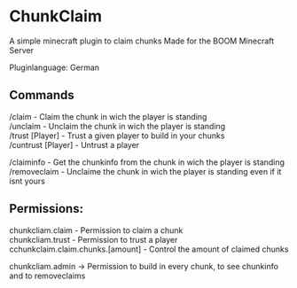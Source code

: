 # ChunkClaim
A simple minecraft plugin to claim chunks
Made for the BOOM Minecraft Server

Pluginlanguage: German

## Commands
/claim - Claim the chunk in wich the player is standing  
/unclaim - Unclaim the chunk in wich the player is standing  
/trust [Player] - Trust a given player to build in your chunks  
/cuntrust [Player] - Untrust a player

/claiminfo - Get the chunkinfo from the chunk in wich the player is standing
/removeclaim - Unclaime the chunk in wich the player is standing even if it isnt yours

## Permissions:
chunkcliam.claim -  Permission to claim a chunk  
chunkcliam.trust - Permission to trust a player  
cchunkclaim.claim.chunks.[amount] - Control the amount of claimed chunks

chunkcliam.admin -> Permission to build in every chunk, to see chunkinfo and to removeclaims


